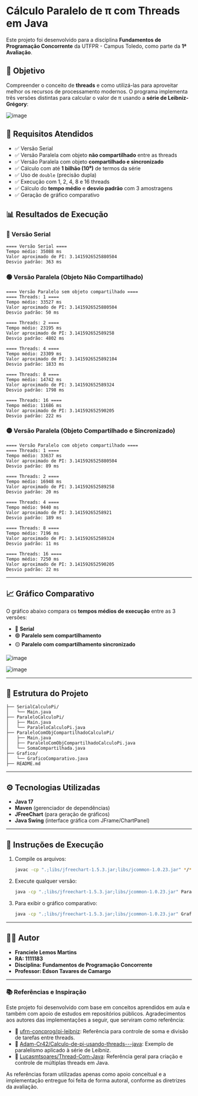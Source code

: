 
# Cálculo Paralelo de π com Threads em Java

Este projeto foi desenvolvido para a disciplina **Fundamentos de Programação Concorrente** da UTFPR - Campus Toledo, como parte da **1ª Avaliação**.

## 🧠 Objetivo

Compreender o conceito de **threads** e como utilizá-las para aproveitar melhor os recursos de processamento modernos.
O programa implementa três versões distintas para calcular o valor de π usando a **série de Leibniz-Grégory**:

![image](https://github.com/user-attachments/assets/7c3a9179-0c30-41f3-b19e-81049923098a)

## 📌 Requisitos Atendidos

- ✅ Versão Serial
- ✅ Versão Paralela com objeto **não compartilhado** entre as threads
- ✅ Versão Paralela com objeto **compartilhado e sincronizado**
- ✅ Cálculo com até **1 bilhão (10⁹)** de termos da série
- ✅ Uso de `double` (precisão dupla)
- ✅ Execução com 1, 2, 4, 8 e 16 threads
- ✅ Cálculo do **tempo médio** e **desvio padrão** com 3 amostragens
- ✅ Geração de gráfico comparativo

## 📊 Resultados de Execução

### 🔵 Versão Serial

```text
==== Versão Serial ====
Tempo médio: 35088 ms
Valor aproximado de PI: 3.1415926525880504
Desvio padrão: 363 ms
```

### 🟢 Versão Paralela (Objeto Não Compartilhado)

```text
==== Versão Paralelo sem objeto compartilhado ====
==== Threads: 1 ====
Tempo médio: 33527 ms
Valor aproximado de PI: 3.1415926525880504
Desvio padrão: 50 ms

==== Threads: 2 ====
Tempo médio: 23195 ms
Valor aproximado de PI: 3.141592652589258
Desvio padrão: 4802 ms

==== Threads: 4 ====
Tempo médio: 23309 ms
Valor aproximado de PI: 3.1415926525892104
Desvio padrão: 1833 ms

==== Threads: 8 ====
Tempo médio: 14742 ms
Valor aproximado de PI: 3.141592652589324
Desvio padrão: 1798 ms

==== Threads: 16 ====
Tempo médio: 11686 ms
Valor aproximado de PI: 3.141592652590205
Desvio padrão: 222 ms
```

### 🟡 Versão Paralela (Objeto Compartilhado e Sincronizado)

```text
==== Versão Paralelo com objeto compartilhado ====
==== Threads: 1 ====
Tempo médio: 33637 ms
Valor aproximado de PI: 3.1415926525880504
Desvio padrão: 89 ms

==== Threads: 2 ====
Tempo médio: 16948 ms
Valor aproximado de PI: 3.141592652589258
Desvio padrão: 20 ms

==== Threads: 4 ====
Tempo médio: 9440 ms
Valor aproximado de PI: 3.14159265258921
Desvio padrão: 189 ms

==== Threads: 8 ====
Tempo médio: 7196 ms
Valor aproximado de PI: 3.141592652589324
Desvio padrão: 11 ms

==== Threads: 16 ====
Tempo médio: 7250 ms
Valor aproximado de PI: 3.141592652590205
Desvio padrão: 22 ms
```

---

## 📈 Gráfico Comparativo

O gráfico abaixo compara os **tempos médios de execução** entre as 3 versões:

* 📘 **Serial**
* 🟢 **Paralelo sem compartilhamento**
* 🟡 **Paralelo com compartilhamento sincronizado**

![image](https://github.com/user-attachments/assets/01509f8d-3e00-40ce-ae6f-a9daace1517a)

![image](https://github.com/user-attachments/assets/f2a8bb9f-c69d-47d9-a96b-978898d10a6b)


---

## 📂 Estrutura do Projeto

```
├── SerialCalculoPi/
│   └── Main.java
├── ParaleloCalculoPi/
│   ├── Main.java
│   └── ParaleloCalculoPi.java
├── ParaleloComObjCompartilhadoCalculoPi/
│   ├── Main.java
│   ├── ParaleloComObjCompartilhadoCalculoPi.java
│   └── SomaCompartilhada.java
├── Grafico/
│   └── GraficoComparativo.java
├── README.md
```

---

## ⚙️ Tecnologias Utilizadas

* **Java 17**
* **Maven** (gerenciador de dependências)
* **JFreeChart** (para geração de gráficos)
* **Java Swing** (interface gráfica com JFrame/ChartPanel)

---

## 📝 Instruções de Execução

1. Compile os arquivos:

   ```bash
   javac -cp ".;libs/jfreechart-1.5.3.jar;libs/jcommon-1.0.23.jar" */*.java
   ```

2. Execute qualquer versão:

   ```bash
   java -cp ".;libs/jfreechart-1.5.3.jar;libs/jcommon-1.0.23.jar" ParaleloCalculoPi.Main
   ```

3. Para exibir o gráfico comparativo:

   ```bash
   java -cp ".;libs/jfreechart-1.5.3.jar;libs/jcommon-1.0.23.jar" Grafico.ComparadorPi
   ```
---

## 👨‍💻 Autor

* **Franciele Lemos Martins**
* **RA: 1111183**
* **Disciplina: Fundamentos de Programação Concorrente**
* **Professor: Edson Tavares de Camargo**

---

### 📚 Referências e Inspiração

Este projeto foi desenvolvido com base em conceitos aprendidos em aula e também com apoio de estudos em repositórios públicos. 
Agradecimentos aos autores das implementações a seguir, que serviram como referência:

* 📌 [ufrn-concprog/pi-leibniz](https://github.com/ufrn-concprog/pi-leibniz/blob/master/src/SumAggregator.java): Referência para controle de soma e divisão de tarefas entre threads.
* 📌 [Adam-Cr42/Calculo-de-pi-usando-threads---java](https://github.com/Adam-Cr42/Calculo-de-pi-usando-threads---java/blob/main/main.java): Exemplo de paralelismo aplicado à série de Leibniz.
* 📌 [Lucasmtsoares/Thread-Com-Java](https://github.com/Lucasmtsoares/Thread-Com-Java): Referência geral para criação e controle de múltiplas threads em Java.

As referências foram utilizadas apenas como apoio conceitual e a implementação entregue foi feita de forma autoral, conforme as diretrizes da avaliação.

